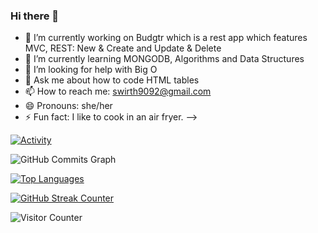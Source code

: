 ### Hi there 👋

- 🔭 I’m currently working on Budgtr which is a rest app which features MVC, REST: New & Create and Update & Delete
- 🌱 I’m currently learning MONGODB, Algorithms and Data Structures
- 🤔 I’m looking for help with Big O
- 💬 Ask me about how to code HTML tables
- 📫 How to reach me: swirth9092@gmail.com
- 😄 Pronouns: she/her
- ⚡ Fun fact: I like to cook in an air fryer.
-->

[![Activity](https://github-readme-stats.vercel.app/api?username=swirth9092&count_private=true&show_icons=true&include_all_commits=true&theme=vue-dark&custom_title=Activity)](https://github.com/anuraghazra/github-readme-stats)

<img src="https://activity-graph.herokuapp.com/graph?username=swirth9092&bg_color=1c1917&color=ffffff&line=0891b2&point=ffffff&area_color=1c1917&area=true&hide_border=true&custom_title=GitHub%20Commits%20Graph" alt="GitHub Commits Graph" />

[![Top Languages](https://github-readme-stats.vercel.app/api/top-langs/?username=swirth9092&theme=vue-dark&custom_title=Languages&layout=compact)](https://github.com/anuraghazra/github-readme-stats)

[![GitHub Streak Counter](https://github-readme-streak-stats.herokuapp.com/?user=swirth9092&theme=vue-dark)](https://git.io/streak-stats)

![Visitor Counter](https://visitor-badge.glitch.me/badge?page_id=swirth9092.swirth9092)
